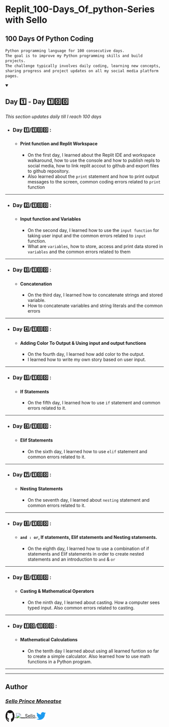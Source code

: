 # Replit_100-Days_Of_python-Series with Sello
## 100 Days Of Python Coding
  ```"100 Days of Python Coding" is a coding challenge where I aim to code in the
  Python programming language for 100 consecutive days.
  The goal is to improve my Python programming skills and build projects.
  The challenge typically involves daily coding, learning new concepts, 
  sharing progress and project updates on all my social media platform pages.
```
<details open>
<summary>

## Day :one: - Day :one::zero::zero:</summary>
*This section updates daily till I reach 100 days*
 - ### Day :one:/:one::zero::zero: :
    - #### Print function and Replit Workspace
      - On the first day, I learned about the Replit IDE and workspace walkaround, how to use the console and how to publish repls to social media, how to link replit accout to github and export files to github repository.
      - Also learned about the `print` statement and how to print output messages to the screen, common coding errors related to `print` function
___
 - ### Day :two:/:one::zero::zero: :
    - #### Input function and Variables
      - On the second day, I learned how to use the `input function` for taking user input and the common errors related to `input` function.
      - What are `variables`, how to store, access and print data stored in `variables` and the common errors related to them
___
 - ### Day :three:/:one::zero::zero: :
    - #### Concatenation
      - On the third day, I learned how to concatenate strings and stored variable.
      - How to concatenate variables and string literals and the common errors
___
 - ### Day :four:/:one::zero::zero: :
    - #### Adding Color To Output & Using input and output functions
      - On the fourth day, I learned how add color to the output.
      - I learned how to write my own story based on user input.

___
 - ### Day :five:/:one::zero::zero: :
    - #### If Statements
      - On the fifth day, I learned how to use `if` statement and common errors related to it.

___
 - ### Day :six:/:one::zero::zero: :
    - #### Elif Statements
      - On the sixth day, I learned how to use `elif` statement and common errors related to it.

___
 - ### Day :seven:/:one::zero::zero: :
    - #### Nesting Statements
      - On the seventh day, I learned about `nesting` statement and common errors related to it.

___
 - ### Day :eight:/:one::zero::zero: :
    - #### `and : or`, If statements, Elif statements and Nesting statements.
      - On the eighth day, I learned how to use a combination of if statements and Elif statements in order to create nested statements and an introduction to `and` & `or`

___
 - ### Day :nine:/:one::zero::zero: :
    - #### Casting & Mathematical Operators
      - On the ninth day, I learned about casting. How a computer sees typed input. Also common errors related to casting.

___
 - ### Day :one::zero:/:one::zero::zero: :
    - #### Mathematical Calculations
      - On the tenth day I learned about using all learned funtion so far to create a simple calculator. Also learned how to use math functions in a Python program.

___

</details>

___
## Author
### [*Sello Prince Moneatse*](linkedin.com/in/sello-moneatse-2bb4aa130)
<a href="https://github.com/Real-Sello" target="blank">
    <img align="center" src="https://github.com/devicons/devicon/blob/master/icons/github/github-original.svg" alt="github" height="40w" width="30" />
  </a>
  <a href="https://replit.com/@Real-Sello" target="blank">
    <img align="center" src="https://github.com/Real-Sello/Replit_100-Days_Of_python-Series/blob/main/replit.png" alt="__Sello" height="30" width="30"/>
  </a>
  <a href="https://twitter.com/__Sello" target="blank">
    <img align="center" src="https://github.com/devicons/devicon/blob/master/icons/twitter/twitter-original.svg" alt="__Sello" height="30" width="30"/>
  </a>

